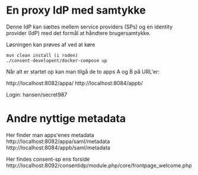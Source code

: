 # En proxy IdP med samtykke
Denne IdP kan sættes mellem service providers (SPs) og en identity provider (IdP) med det formål at håndtere brugersamtykke.

Løsningen kan prøves af ved at køre
```
mvn clean install (i roden)
./consent-developent/docker-compose up
```

Når alt er startet op kan man tilgå de to apps A og B på URL'er:

http://localhost:8082/appa/
http://localhost:8084/appb/

Login: hansen/secret987

# Andre nyttige metadata

Her finder man apps'enes metadata
http://localhost:8082/appa/saml/metadata
http://localhost:8084/appb/saml/metadata

Her findes consent-sp ens forside
http://localhost:8092/consentidp/module.php/core/frontpage_welcome.php
